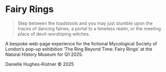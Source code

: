 # Fairy Rings
 > Step between the toadstools and you may just stumble upon the traces of dancing fairies, a portal to a timeless realm, or the meeting place of devil-worshiping witches.

A bespoke web-page experience for the fictional Mycological Society of London’s pop-up exhibition ‘The Ring Beyond Time: Fairy Rings’ at the Natural History Museum for Q1 2025.

Danielle Hughes-Kistner © 2025
